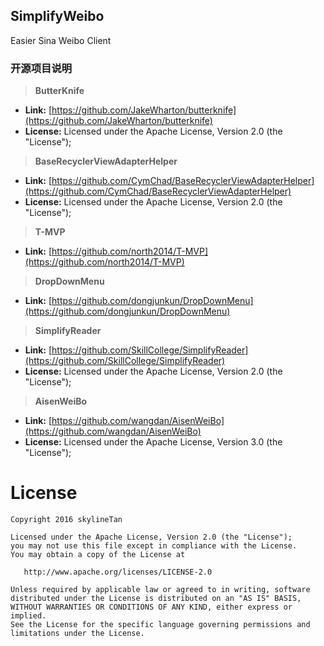 ## SimplifyWeibo
Easier Sina Weibo Client

### 开源项目说明

> **ButterKnife**
* **Link:** [https://github.com/JakeWharton/butterknife](https://github.com/JakeWharton/butterknife)
* **License:** Licensed under the Apache License, Version 2.0 (the "License");                  

> **BaseRecyclerViewAdapterHelper**
* **Link:** [https://github.com/CymChad/BaseRecyclerViewAdapterHelper](https://github.com/CymChad/BaseRecyclerViewAdapterHelper)
* **License:** Licensed under the Apache License, Version 2.0 (the "License");                  

> **T-MVP**
* **Link:** [https://github.com/north2014/T-MVP](https://github.com/north2014/T-MVP)               

> **DropDownMenu**
* **Link:** [https://github.com/dongjunkun/DropDownMenu](https://github.com/dongjunkun/DropDownMenu)                

> **SimplifyReader**
* **Link:** [https://github.com/SkillCollege/SimplifyReader](https://github.com/SkillCollege/SimplifyReader)
* **License:** Licensed under the Apache License, Version 2.0 (the "License");              

> **AisenWeiBo**
* **Link:** [https://github.com/wangdan/AisenWeiBo](https://github.com/wangdan/AisenWeiBo)
* **License:** Licensed under the Apache License, Version 3.0 (the "License");

License
=======

    Copyright 2016 skylineTan

    Licensed under the Apache License, Version 2.0 (the "License");
    you may not use this file except in compliance with the License.
    You may obtain a copy of the License at

       http://www.apache.org/licenses/LICENSE-2.0

    Unless required by applicable law or agreed to in writing, software
    distributed under the License is distributed on an "AS IS" BASIS,
    WITHOUT WARRANTIES OR CONDITIONS OF ANY KIND, either express or implied.
    See the License for the specific language governing permissions and
    limitations under the License.
